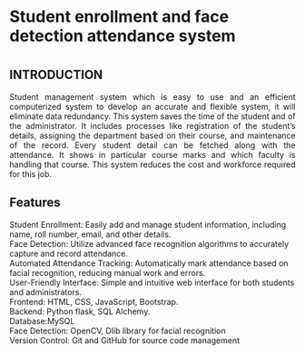 <h1>Student enrollment and face detection attendance system<h1>
  <h2>INTRODUCTION</h2>
  <p style="text-align: justify;">
  Student management system which is easy to use and an efficient computerized system to develop an accurate and flexible system, it will eliminate data redundancy. This system saves the time of the student and of the administrator. It includes processes like registration of the student’s details, assigning the department based on their course, and maintenance of the record. Every student detail can be fetched along with the attendance. It shows in particular course marks and which faculty is handling that course. This system reduces the cost and workforce required for this job.</p>
<h2>Features</h2>
Student Enrollment: Easily add and manage student information, including name, roll number, email, and other details.<br>
Face Detection: Utilize advanced face recognition algorithms to accurately capture and record attendance.<br>
Automated Attendance Tracking: Automatically mark attendance based on facial recognition, reducing manual work and errors.<br>
User-Friendly Interface: Simple and intuitive web interface for both students and administrators.<br>
Frontend: HTML, CSS, JavaScript, Bootstrap.<br>
Backend: Python flask, SQL Alchemy.<br>
Database:MySQL <br>
Face Detection: OpenCV, Dlib library for facial recognition <br>
Version Control: Git and GitHub for source code management <br>
